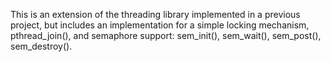 This is an extension of the threading library implemented in a previous project, but includes
an implementation for a simple locking mechanism, pthread_join(), and semaphore support:
sem_init(), sem_wait(), sem_post(), sem_destroy().